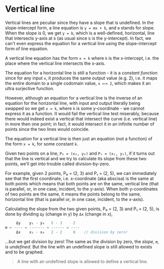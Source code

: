 # Vertical line

Vertical lines are peculiar since they have a slope that is undefined. In the slope-intercept form, a line equation is `y = mx + b`, and `m` stands for slope. When the slope is 0, we get `y = b`, which is a well-defined, horizontal, line that intersects y-axis at `b` (as usual since `b` is the y-intercept). In fact, we can't even express the equation for a vertical line using the slope-intercept form of line equation.

A vertical line equation has the form `x = k` where `k` is the x-intercept, i.e. the place where the vertical line intersects the x-axis. 

The equation for a horizontal line is still a function - it is a *constant function* since for any input `x`, it produces the same output value (e.g. 2), i.e. it maps the entire domain to a single codomain value, `x ⟼ 2`, which makes it an ultra surjective function.

However, although an equation for a vertical line is the inverse of an equation for the horizontal line, with input and output literally being swapped so we get `x = k`, where `k` is some y-coordinate - we cannot express it as a function. It would fail the vertical line test miserably, because there would indeed exist a vertical that intersect the curve (i.e. vertical line) in more then one point; in fact, it would intersect it in an infinite number of points since the two lines would coincide.

The equation for a vertical line is then just an equation (not a function) of the form `x = k`, for some constant `k`.

Given two points on a line, `P₀ = (x₀, y₀)` and `P₁ = (x₁, y₁)`, if it turns out that the line is vertical and we try to calculate its slope from these two points, we'll get into trouble called division-by-zero.

For example, given 2 points, P₀ = (2, 3) and P₁ = (2, 5), we can immediately see that the first coordinate, i.e. x-coordinate (aka abscisa) is the same at both points which means that both points are on the same, vertical line (that is parallel, or, in one case, incident, to the y-axis). When both y-coordinates of two points are the same, it means the points belong to the same, horizontal line (that is parallel or, in one case, incident, to the x-axis).

Calculating the slope from the two given points, P₀ = (2, 3) and P₁ = (2, 5), is done by dividing `Δy` (change in y) by `Δx` (change in x),

```js
     Δy    y₁ - y₀   5 - 3     2
m = ---- = ------- = ------ = ----
     Δx    x₁ - x₀   2 - 2     0    // division by zero!
```

...but we get division by zero! The same as the division by zero, the *slope, `m`, is undefined*. But the line with an undefined slope is still allowed to exists and to be graphed. 

>A line with an undefined slope is allowed to define a vertical line.
